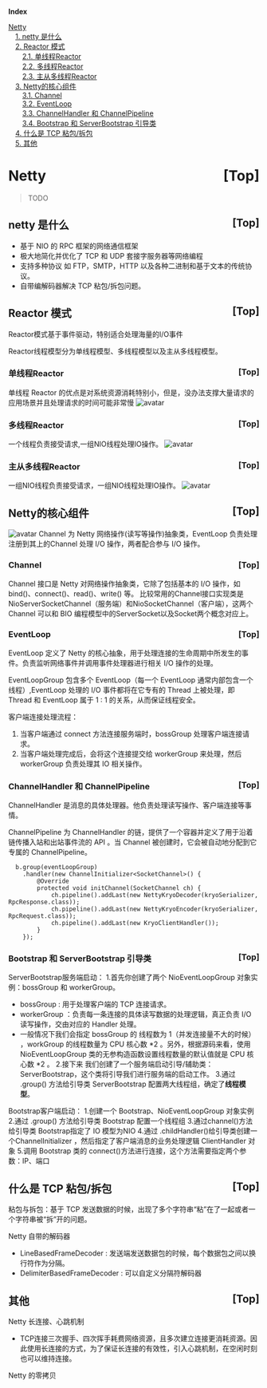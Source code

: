 <a name="index">**Index**</a>

<a href="#0">Netty</a>  
&emsp;<a href="#1">1. netty 是什么</a>  
&emsp;<a href="#2">2. Reactor 模式</a>  
&emsp;&emsp;<a href="#3">2.1. 单线程Reactor</a>  
&emsp;&emsp;<a href="#4">2.2. 多线程Reactor</a>  
&emsp;&emsp;<a href="#5">2.3. 主从多线程Reactor</a>  
&emsp;<a href="#6">3. Netty的核心组件</a>  
&emsp;&emsp;<a href="#7">3.1. Channel</a>  
&emsp;&emsp;<a href="#8">3.2. EventLoop</a>  
&emsp;&emsp;<a href="#9">3.3. ChannelHandler 和 ChannelPipeline</a>  
&emsp;&emsp;<a href="#10">3.4. Bootstrap 和 ServerBootstrap 引导类</a>  
&emsp;<a href="#11">4. 什么是 TCP 粘包/拆包</a>  
&emsp;<a href="#12">5.  其他</a>  
# <a name="0">Netty</a><a style="float:right;text-decoration:none;" href="#index">[Top]</a>
> TODO
## <a name="1">netty 是什么</a><a style="float:right;text-decoration:none;" href="#index">[Top]</a>
 - 基于 NIO 的 RPC 框架的网络通信框架
 - 极大地简化并优化了 TCP 和 UDP 套接字服务器等网络编程
 - 支持多种协议 如 FTP，SMTP，HTTP 以及各种二进制和基于文本的传统协议。
 - 自带编解码器解决 TCP 粘包/拆包问题。
 
 
## <a name="2">Reactor 模式</a><a style="float:right;text-decoration:none;" href="#index">[Top]</a>
Reactor模式基于事件驱动，特别适合处理海量的I/O事件

Reactor线程模型分为单线程模型、多线程模型以及主从多线程模型。
 
### <a name="3">单线程Reactor</a><a style="float:right;text-decoration:none;" href="#index">[Top]</a>
单线程 Reactor 的优点是对系统资源消耗特别小，但是，没办法支撑大量请求的应用场景并且处理请求的时间可能非常慢
![avatar](https://raw.githubusercontent.com/rbmonster/file-storage/main/learning-note//learning/io/nettyRefactor.jpg)

### <a name="4">多线程Reactor</a><a style="float:right;text-decoration:none;" href="#index">[Top]</a>
一个线程负责接受请求,一组NIO线程处理IO操作。
![avatar](https://raw.githubusercontent.com/rbmonster/file-storage/main/learning-note//learning/io/nettyRefactor2.png)

### <a name="5">主从多线程Reactor</a><a style="float:right;text-decoration:none;" href="#index">[Top]</a>
一组NIO线程负责接受请求，一组NIO线程处理IO操作。
![avatar](https://raw.githubusercontent.com/rbmonster/file-storage/main/learning-note//learning/io/nettyRefactor2.jpg)


## <a name="6">Netty的核心组件</a><a style="float:right;text-decoration:none;" href="#index">[Top]</a>
![avatar](https://raw.githubusercontent.com/rbmonster/file-storage/main/learning-note//learning/io/nettyAF.jpg)
Channel 为 Netty 网络操作(读写等操作)抽象类，EventLoop 负责处理注册到其上的Channel 处理 I/O 操作，两者配合参与 I/O 操作。

### <a name="7">Channel</a><a style="float:right;text-decoration:none;" href="#index">[Top]</a>
Channel 接口是 Netty 对网络操作抽象类，它除了包括基本的 I/O 操作，如 bind()、connect()、read()、write() 等。
比较常用的Channel接口实现类是NioServerSocketChannel（服务端）和NioSocketChannel（客户端），这两个 Channel 可以和 BIO 编程模型中的ServerSocket以及Socket两个概念对应上。

### <a name="8">EventLoop</a><a style="float:right;text-decoration:none;" href="#index">[Top]</a>
EventLoop 定义了 Netty 的核心抽象，用于处理连接的生命周期中所发生的事件。负责监听网络事件并调用事件处理器进行相关 I/O 操作的处理。

EventLoopGroup 包含多个 EventLoop（每一个 EventLoop 通常内部包含一个线程）,EventLoop 处理的 I/O 事件都将在它专有的 Thread 上被处理，即 Thread 和 EventLoop 属于 1 : 1 的关系，从而保证线程安全。

客户端连接处理流程：
1. 当客户端通过 connect 方法连接服务端时，bossGroup 处理客户端连接请求。
2. 当客户端处理完成后，会将这个连接提交给 workerGroup 来处理，然后 workerGroup 负责处理其 IO 相关操作。

### <a name="9">ChannelHandler 和 ChannelPipeline</a><a style="float:right;text-decoration:none;" href="#index">[Top]</a>

ChannelHandler 是消息的具体处理器。他负责处理读写操作、客户端连接等事情。

ChannelPipeline 为 ChannelHandler 的链，提供了一个容器并定义了用于沿着链传播入站和出站事件流的 API 。当 Channel 被创建时，它会被自动地分配到它专属的 ChannelPipeline。
```
  b.group(eventLoopGroup)
    .handler(new ChannelInitializer<SocketChannel>() {
        @Override
        protected void initChannel(SocketChannel ch) {
            ch.pipeline().addLast(new NettyKryoDecoder(kryoSerializer, RpcResponse.class));
            ch.pipeline().addLast(new NettyKryoEncoder(kryoSerializer, RpcRequest.class));
            ch.pipeline().addLast(new KryoClientHandler());
        }
    });
```


### <a name="10">Bootstrap 和 ServerBootstrap 引导类</a><a style="float:right;text-decoration:none;" href="#index">[Top]</a>

ServerBootstrap服务端启动：
1.首先你创建了两个 NioEventLoopGroup 对象实例：bossGroup 和 workerGroup。
  - bossGroup : 用于处理客户端的 TCP 连接请求。
  - workerGroup ：负责每一条连接的具体读写数据的处理逻辑，真正负责 I/O 读写操作，交由对应的 Handler 处理。
  - 一般情况下我们会指定 bossGroup 的 线程数为 1（并发连接量不大的时候） ，workGroup 的线程数量为 CPU 核心数 *2 。另外，根据源码来看，使用 NioEventLoopGroup 类的无参构造函数设置线程数量的默认值就是 CPU 核心数 *2 。
2.接下来 我们创建了一个服务端启动引导/辅助类：ServerBootstrap，这个类将引导我们进行服务端的启动工作。
3.通过 .group() 方法给引导类 ServerBootstrap 配置两大线程组，确定了**线程模型**。

Bootstrap客户端启动：
1.创建一个 Bootstrap、NioEventLoopGroup 对象实例
2.通过 .group() 方法给引导类 Bootstrap 配置一个线程组
3.通过channel()方法给引导类 Bootstrap指定了 IO 模型为NIO
4.通过 .childHandler()给引导类创建一个ChannelInitializer ，然后指定了客户端消息的业务处理逻辑 ClientHandler 对象
5.调用 Bootstrap 类的 connect()方法进行连接，这个方法需要指定两个参数：IP、端口

## <a name="11">什么是 TCP 粘包/拆包</a><a style="float:right;text-decoration:none;" href="#index">[Top]</a>
粘包与拆包：基于 TCP 发送数据的时候，出现了多个字符串“粘”在了一起或者一个字符串被“拆”开的问题。

 Netty 自带的解码器
 - LineBasedFrameDecoder : 发送端发送数据包的时候，每个数据包之间以换行符作为分隔。
 - DelimiterBasedFrameDecoder : 可以自定义分隔符解码器
 
 
 ## <a name="12">其他</a><a style="float:right;text-decoration:none;" href="#index">[Top]</a>
 Netty 长连接、心跳机制
 - TCP连接三次握手、四次挥手耗费网络资源，且多次建立连接更消耗资源。因此使用长连接的方式，为了保证长连接的有效性，引入心跳机制，在空闲时刻也可以维持连接。
 
 Netty 的零拷贝
 